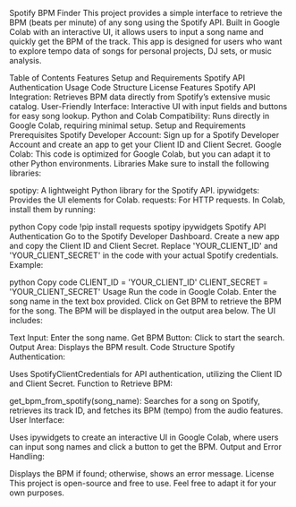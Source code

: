 Spotify BPM Finder
This project provides a simple interface to retrieve the BPM (beats per minute) of any song using the Spotify API. Built in Google Colab with an interactive UI, it allows users to input a song name and quickly get the BPM of the track. This app is designed for users who want to explore tempo data of songs for personal projects, DJ sets, or music analysis.

Table of Contents
Features
Setup and Requirements
Spotify API Authentication
Usage
Code Structure
License
Features
Spotify API Integration: Retrieves BPM data directly from Spotify’s extensive music catalog.
User-Friendly Interface: Interactive UI with input fields and buttons for easy song lookup.
Python and Colab Compatibility: Runs directly in Google Colab, requiring minimal setup.
Setup and Requirements
Prerequisites
Spotify Developer Account: Sign up for a Spotify Developer Account and create an app to get your Client ID and Client Secret.
Google Colab: This code is optimized for Google Colab, but you can adapt it to other Python environments.
Libraries
Make sure to install the following libraries:

spotipy: A lightweight Python library for the Spotify API.
ipywidgets: Provides the UI elements for Colab.
requests: For HTTP requests.
In Colab, install them by running:

python
Copy code
!pip install requests spotipy ipywidgets
Spotify API Authentication
Go to the Spotify Developer Dashboard.
Create a new app and copy the Client ID and Client Secret.
Replace 'YOUR_CLIENT_ID' and 'YOUR_CLIENT_SECRET' in the code with your actual Spotify credentials.
Example:

python
Copy code
CLIENT_ID = 'YOUR_CLIENT_ID'
CLIENT_SECRET = 'YOUR_CLIENT_SECRET'
Usage
Run the code in Google Colab.
Enter the song name in the text box provided.
Click on Get BPM to retrieve the BPM for the song.
The BPM will be displayed in the output area below.
The UI includes:

Text Input: Enter the song name.
Get BPM Button: Click to start the search.
Output Area: Displays the BPM result.
Code Structure
Spotify Authentication:

Uses SpotifyClientCredentials for API authentication, utilizing the Client ID and Client Secret.
Function to Retrieve BPM:

get_bpm_from_spotify(song_name): Searches for a song on Spotify, retrieves its track ID, and fetches its BPM (tempo) from the audio features.
User Interface:

Uses ipywidgets to create an interactive UI in Google Colab, where users can input song names and click a button to get the BPM.
Output and Error Handling:

Displays the BPM if found; otherwise, shows an error message.
License
This project is open-source and free to use. Feel free to adapt it for your own purposes.
